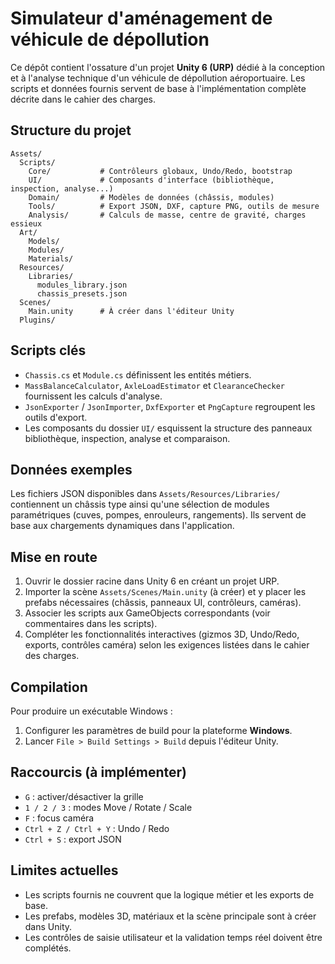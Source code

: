 # Simulateur d'aménagement de véhicule de dépollution

Ce dépôt contient l'ossature d'un projet **Unity 6 (URP)** dédié à la conception et à l'analyse technique d'un véhicule de dépollution aéroportuaire. Les scripts et données fournis servent de base à l'implémentation complète décrite dans le cahier des charges.

## Structure du projet

```
Assets/
  Scripts/
    Core/           # Contrôleurs globaux, Undo/Redo, bootstrap
    UI/             # Composants d'interface (bibliothèque, inspection, analyse...)
    Domain/         # Modèles de données (châssis, modules)
    Tools/          # Export JSON, DXF, capture PNG, outils de mesure
    Analysis/       # Calculs de masse, centre de gravité, charges essieux
  Art/
    Models/
    Modules/
    Materials/
  Resources/
    Libraries/
      modules_library.json
      chassis_presets.json
  Scenes/
    Main.unity      # À créer dans l'éditeur Unity
  Plugins/
```

## Scripts clés

- `Chassis.cs` et `Module.cs` définissent les entités métiers.
- `MassBalanceCalculator`, `AxleLoadEstimator` et `ClearanceChecker` fournissent les calculs d'analyse.
- `JsonExporter` / `JsonImporter`, `DxfExporter` et `PngCapture` regroupent les outils d'export.
- Les composants du dossier `UI/` esquissent la structure des panneaux bibliothèque, inspection, analyse et comparaison.

## Données exemples

Les fichiers JSON disponibles dans `Assets/Resources/Libraries/` contiennent un châssis type ainsi qu'une sélection de modules paramétriques (cuves, pompes, enrouleurs, rangements). Ils servent de base aux chargements dynamiques dans l'application.

## Mise en route

1. Ouvrir le dossier racine dans Unity 6 en créant un projet URP.
2. Importer la scène `Assets/Scenes/Main.unity` (à créer) et y placer les prefabs nécessaires (châssis, panneaux UI, contrôleurs, caméras).
3. Associer les scripts aux GameObjects correspondants (voir commentaires dans les scripts).
4. Compléter les fonctionnalités interactives (gizmos 3D, Undo/Redo, exports, contrôles caméra) selon les exigences listées dans le cahier des charges.

## Compilation

Pour produire un exécutable Windows :

1. Configurer les paramètres de build pour la plateforme **Windows**.
2. Lancer `File > Build Settings > Build` depuis l'éditeur Unity.

## Raccourcis (à implémenter)

- `G` : activer/désactiver la grille
- `1 / 2 / 3` : modes Move / Rotate / Scale
- `F` : focus caméra
- `Ctrl + Z / Ctrl + Y` : Undo / Redo
- `Ctrl + S` : export JSON

## Limites actuelles

- Les scripts fournis ne couvrent que la logique métier et les exports de base.
- Les prefabs, modèles 3D, matériaux et la scène principale sont à créer dans Unity.
- Les contrôles de saisie utilisateur et la validation temps réel doivent être complétés.
